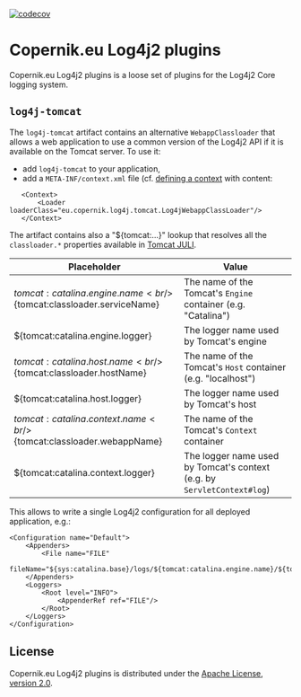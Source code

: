 [![codecov](https://codecov.io/gh/copernik-eu/log4j-plugins/graph/badge.svg?token=CTUJTRHWXR)](https://codecov.io/gh/copernik-eu/log4j-plugins)

# Copernik.eu Log4j2 plugins

Copernik.eu Log4j2 plugins is a loose set of plugins for the Log4j2 Core logging system.

## `log4j-tomcat`

The `log4j-tomcat` artifact contains an alternative `WebappClassloader` that allows a web application to use a common
version of the Log4j2 API if it is available on the Tomcat server. To use it:

 * add `log4j-tomcat` to your application,
 * add a `META-INF/context.xml` file (cf. [defining a context](https://tomcat.apache.org/tomcat-10.0-doc/config/context.html#Defining_a_context) with content:

```lang-xml
   <Context>
       <Loader loaderClass="eu.copernik.log4j.tomcat.Log4jWebappClassLoader"/>
   </Context>
```

The artifact contains also a "${tomcat:...}" lookup that resolves all the `classloader.*` properties available in
[Tomcat JULI](https://tomcat.apache.org/tomcat-10.0-doc/logging.html#Using_java.util.logging_(default)).


| Placeholder | Value |
|-|-|
| ${tomcat:catalina.engine.name}<br/>${tomcat:classloader.serviceName} | The name of the Tomcat's `Engine` container (e.g. "Catalina") |
| ${tomcat:catalina.engine.logger} | The logger name used by Tomcat's engine |
| ${tomcat:catalina.host.name}<br/>${tomcat:classloader.hostName} | The name of the Tomcat's `Host` container (e.g. "localhost") |
| ${tomcat:catalina.host.logger} | The logger name used by Tomcat's host |
| ${tomcat:catalina.context.name}<br/>${tomcat:classloader.webappName} | The name of the Tomcat's `Context` container |
| ${tomcat:catalina.context.logger} | The logger name used by Tomcat's context (e.g. by `ServletContext#log`) |

This allows to write a single Log4j2 configuration for all deployed application, e.g.:

```lang-xml
<Configuration name="Default">
    <Appenders>
        <File name="FILE"
              fileName="${sys:catalina.base}/logs/${tomcat:catalina.engine.name}/${tomcat:catalina.host.name}/${tomcat:catalina.context.name}.log"/>
    </Appenders>
    <Loggers>
        <Root level="INFO">
            <AppenderRef ref="FILE"/>
        </Root>
    </Loggers>
</Configuration>
```

## License

Copernik.eu Log4j2 plugins is distributed under the
[Apache License, version 2.0](http://www.apache.org/licenses/LICENSE-2.0.html).
